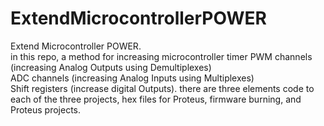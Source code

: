 # ExtendMicrocontrollerPOWER
Extend Microcontroller POWER.\
in this repo, a method for increasing microcontroller timer PWM channels (increasing Analog Outputs using Demultiplexes)\
ADC channels (increasing Analog Inputs using Multiplexes)\
Shift registers (increase digital Outputs).  there are three elements code to each of the three projects, hex files for Proteus, firmware burning, and Proteus projects. 
